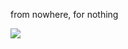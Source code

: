 from nowhere, for nothing

![](https://github-readme-stats.vercel.app/api?username=acayrin&count_private=true&hide=stars,issues&show_icons=true&theme=dracula)
